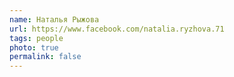 ```yaml
---
name: Наталья Рыжова
url: https://www.facebook.com/natalia.ryzhova.71
tags: people
photo: true
permalink: false
---
```

